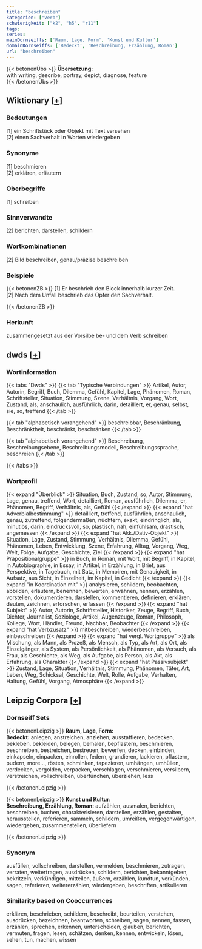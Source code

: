 ```yaml
---
title: "beschreiben"
kategorien: ["Verb"]
schwierigkeit: ["k2", "h5", "r11"]
tags:
series:
mainDornseiffs: ['Raum, Lage, Form', 'Kunst und Kultur']
domainDornseiffs: ['Bedeckt', 'Beschreibung, Erzählung, Roman']
url: "beschreiben"
---
```


{{< betonenÜbs >}}
**Übersetzung:**  
with writing, describe, portray, depict, diagnose, feature  
{{< /betonenÜbs >}}

## Wiktionary [[+](https://de.wiktionary.org/wiki/beschreiben)]

### Bedeutungen
[1] ein Schriftstück oder Objekt mit Text versehen  
[2] einen Sachverhalt in Worten wiedergeben  

### Synonyme
[1] beschmieren  
[2] erklären, erläutern  

### Oberbegriffe
[1] schreiben  

### Sinnverwandte
[2] berichten, darstellen, schildern  

### Wortkombinationen
[2] Bild beschreiben, genau/präzise beschreiben  

### Beispiele
{{< betonenZB >}}
[1] Er beschrieb den Block innerhalb kurzer Zeit.  
[2] Nach dem Unfall beschrieb das Opfer den Sachverhalt.  

{{< /betonenZB >}}
### Herkunft
zusammengesetzt aus der Vorsilbe be- und dem Verb schreiben  



## dwds [[+](https://www.dwds.de/wb/beschreiben)]

### Wortinformation
{{< tabs "Dwds" >}}
{{< tab "Typische Verbindungen" >}}
Artikel, Autor, Autorin, Begriff, Buch, Dilemma, Gefühl, Kapitel, Lage, Phänomen, Roman, Schriftsteller, Situation, Stimmung, Szene, Verhältnis, Vorgang, Wort, Zustand, als, anschaulich, ausführlich, darin, detailliert, er, genau, selbst, sie, so, treffend
{{< /tab >}}

{{< tab "alphabetisch vorangehend" >}}
beschreibbar, Beschränkung, Beschränktheit, beschränkt, beschränken
{{< /tab >}}

{{< tab "alphabetisch vorangehend" >}}
Beschreibung, Beschreibungsebene, Beschreibungsmodell, Beschreibungssprache, beschreien
{{< /tab >}}

{{< /tabs >}}

### Wortprofil
{{< expand "Überblick" >}} Situation, Buch, Zustand, so, Autor, Stimmung, Lage, genau, treffend, Wort, detailliert, Roman, ausführlich, Dilemma, er, Phänomen, Begriff, Verhältnis, als, Gefühl {{< /expand >}}
{{< expand "hat Adverbialbestimmung" >}} detailliert, treffend, ausführlich, anschaulich, genau, zutreffend, folgendermaßen, nüchtern, exakt, eindringlich, als, minutiös, darin, eindrucksvoll, so, plastisch, nah, einfühlsam, drastisch, angemessen {{< /expand >}}
{{< expand "hat Akk./Dativ-Objekt" >}} Situation, Lage, Zustand, Stimmung, Verhältnis, Dilemma, Gefühl, Phänomen, Leben, Entwicklung, Szene, Erfahrung, Alltag, Vorgang, Weg, Welt, Folge, Aufgabe, Geschichte, Ziel {{< /expand >}}
{{< expand "hat Präpositionalgruppe" >}} in Buch, in Roman, mit Wort, mit Begriff, in Kapitel, in Autobiographie, in Essay, in Artikel, in Erzählung, in Brief, aus Perspektive, in Tagebuch, mit Satz, in Memoiren, mit Genauigkeit, in Aufsatz, aus Sicht, in Einzelheit, im Kapitel, in Gedicht {{< /expand >}}
{{< expand "in Koordination mit" >}} analysieren, schildern, beobachten, abbilden, erläutern, benennen, bewerten, erwähnen, nennen, erzählen, vorstellen, dokumentieren, darstellen, kommentieren, definieren, erklären, deuten, zeichnen, erforschen, erfassen {{< /expand >}}
{{< expand "hat Subjekt" >}} Autor, Autorin, Schriftsteller, Historiker, Zeuge, Begriff, Buch, Dichter, Journalist, Soziologe, Artikel, Augenzeuge, Roman, Philosoph, Kollege, Wort, Händler, Freund, Nachbar, Beobachter {{< /expand >}}
{{< expand "hat Verbzusatz" >}} mitbeschreiben, wiederbeschreiben, einbeschreiben {{< /expand >}}
{{< expand "hat vergl. Wortgruppe" >}} als Mischung, als Mann, als Prozeß, als Mensch, als Typ, als Art, als Ort, als Einzelgänger, als System, als Persönlichkeit, als Phänomen, als Versuch, als Frau, als Geschichte, als Weg, als Aufgabe, als Person, als Akt, als Erfahrung, als Charakter {{< /expand >}}
{{< expand "hat Passivsubjekt" >}} Zustand, Lage, Situation, Verhältnis, Stimmung, Phänomen, Täter, Art, Leben, Weg, Schicksal, Geschichte, Welt, Rolle, Aufgabe, Verhalten, Haltung, Gefühl, Vorgang, Atmosphäre {{< /expand >}}

## Leipzig Corpora [[+](https://corpora.uni-leipzig.de/en/res?word=beschreiben&corpusId=deu_newscrawl-public_2018)]

### Dornseiff Sets
{{< betonenLeipzig >}}
**Raum, Lage, Form:**  
**Bedeckt:** anlegen, anstreichen, anziehen, ausstaffieren, bedecken, bekleben, bekleiden, belegen, bemalen, bepflastern, beschmieren, beschreiben, bestreichen, bestreuen, bewerfen, decken, einbinden, einkapseln, einpacken, einrollen, federn, grundieren, lackieren, pflastern, pudern, more..., rösten, schminken, tapezieren, umhängen, umhüllen, verdecken, vergolden, verpacken, verschlagen, verschmieren, versilbern, verstreichen, vollschreiben, übertünchen, überziehen, less  

{{< /betonenLeipzig >}}


{{< betonenLeipzig >}}
**Kunst und Kultur:**  
**Beschreibung, Erzählung, Roman:** aufzählen, ausmalen, berichten, beschreiben, buchen, charakterisieren, darstellen, erzählen, gestalten, herausstellen, referieren, sammeln, schildern, umreißen, vergegenwärtigen, wiedergeben, zusammenstellen, überliefern  

{{< /betonenLeipzig >}}

### Synonym
ausfüllen, vollschreiben, darstellen, vermelden, beschmieren, zutragen, verraten, weitertragen, ausdrücken, schildern, berichten, bekanntgeben, bekritzeln, verkündigen, mitteilen, äußern, erzählen, kundtun, verkünden, sagen, referieren, weitererzählen, wiedergeben, beschriften, artikulieren


### Similarity based on Cooccurrences
erklären, beschrieben, schildern, beschreibt, beurteilen, verstehen, ausdrücken, bezeichnen, beantworten, schreiben, sagen, nennen, fassen, erzählen, sprechen, erkennen, unterscheiden, glauben, berichten, vermuten, fragen, lesen, schätzen, denken, kennen, entwickeln, lösen, sehen, tun, machen, wissen

